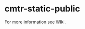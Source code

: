# cmtr-static-public

For more information see [WIki](https://github.com/cmtr/cmtr-static-public/wiki).

